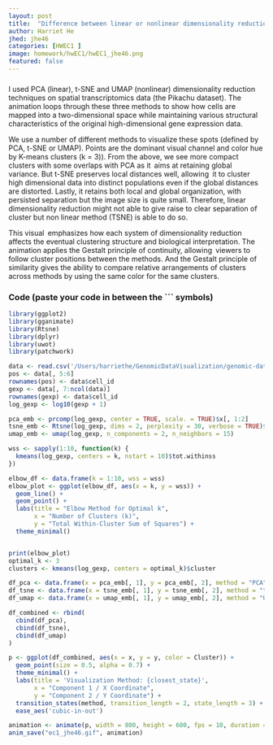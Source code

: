 ```yaml
---
layout: post
title:  "Difference between linear or nonlinear dimensionality reduction"
author: Harriet He
jhed: jhe46
categories: [HWEC1 ]
image: homework/hwEC1/hwEC1_jhe46.png
featured: false
---
```


### 

I used PCA (linear), t-SNE and UMAP (nonlinear) dimensionality reduction techniques on spatial transcriptomics data (the Pikachu dataset). The animation loops through these three methods to show how cells are mapped into a two-dimensional space while maintaining various structural characteristics of the original high-dimensional gene expression data.

We use a number of different methods to visualize these spots (defined by PCA, t-SNE or UMAP). Points are the dominant visual channel and color hue by K-means clusters (k = 3)). From the above, we see more compact clusters with some overlaps with PCA as it aims at retaining global variance. But t-SNE preserves local distances well, allowing it to cluster high dimensional data into distinct populations even if the global distances are distorted. Lastly, it retains both local and global organization, with persisted separation but the image size is quite small. Therefore, linear dimensionality reduction might not able to give raise to clear separation of cluster but non linear method (TSNE) is able to do so.  

This visual emphasizes how each system of dimensionality reduction affects the eventual clustering structure and biological interpretation. The animation applies the Gestalt principle of continuity, allowing viewers to follow cluster positions between the methods. And the Gestalt principle of similarity gives the ability to compare relative arrangements of clusters across methods by using the same color for the same clusters.


### Code (paste your code in between the ``` symbols)

```r
library(ggplot2)
library(gganimate)
library(Rtsne)
library(dplyr)
library(uwot)
library(patchwork)

data <- read.csv('/Users/harriethe/GenomicDataVisualization/genomic-data-visualization-2025/data/pikachu.csv.gz')
pos <- data[, 5:6]
rownames(pos) <- data$cell_id
gexp <- data[, 7:ncol(data)]
rownames(gexp) <- data$cell_id
log_gexp <- log10(gexp + 1)

pca_emb <- prcomp(log_gexp, center = TRUE, scale. = TRUE)$x[, 1:2]  
tsne_emb <- Rtsne(log_gexp, dims = 2, perplexity = 30, verbose = TRUE)$Y
umap_emb <- umap(log_gexp, n_components = 2, n_neighbors = 15)

wss <- sapply(1:10, function(k) {
  kmeans(log_gexp, centers = k, nstart = 10)$tot.withinss
})

elbow_df <- data.frame(k = 1:10, wss = wss)
elbow_plot <- ggplot(elbow_df, aes(x = k, y = wss)) +
  geom_line() +
  geom_point() +
  labs(title = "Elbow Method for Optimal k",
       x = "Number of Clusters (k)",
       y = "Total Within-Cluster Sum of Squares") +
  theme_minimal()


print(elbow_plot)
optimal_k <- 3
clusters <- kmeans(log_gexp, centers = optimal_k)$cluster

df_pca <- data.frame(x = pca_emb[, 1], y = pca_emb[, 2], method = "PCA", Cluster = as.factor(clusters))
df_tsne <- data.frame(x = tsne_emb[, 1], y = tsne_emb[, 2], method = "t-SNE", Cluster = as.factor(clusters))
df_umap <- data.frame(x = umap_emb[, 1], y = umap_emb[, 2], method = "UMAP", Cluster = as.factor(clusters))

df_combined <- rbind(
  cbind(df_pca),
  cbind(df_tsne),
  cbind(df_umap)
)

p <- ggplot(df_combined, aes(x = x, y = y, color = Cluster)) +
  geom_point(size = 0.5, alpha = 0.7) +
  theme_minimal() +
  labs(title = 'Visualization Method: {closest_state}',
       x = "Component 1 / X Coordinate",
       y = "Component 2 / Y Coordinate") +
  transition_states(method, transition_length = 2, state_length = 3) +
  ease_aes('cubic-in-out')

animation <- animate(p, width = 800, height = 600, fps = 10, duration = 12)
anim_save("ec1_jhe46.gif", animation)
```